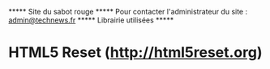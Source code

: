 ***** Site du sabot rouge *****
Pour contacter l'administrateur du site : admin@technews.fr
***** Librairie utilisées *****
# HTML5 Reset (http://html5reset.org)
